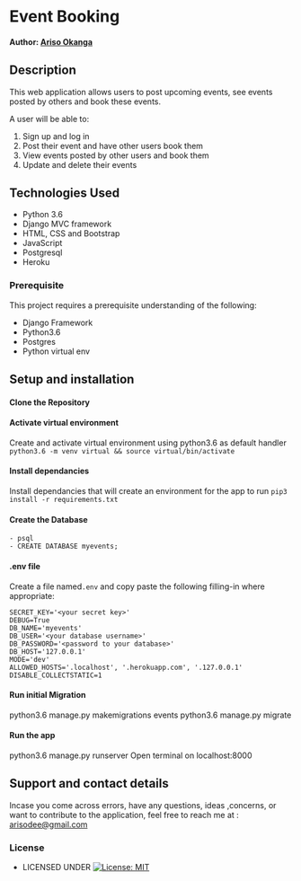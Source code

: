 # Event Booking

#### Author: [Ariso Okanga](https://github.com/Arisodee)

## Description
This web application allows users to post upcoming events, see events posted by others and book these events.

A user will be able to:

1. Sign up and log in
2. Post their event and have other users book them
3. View events posted by other users and book them
4. Update and delete their events


## Technologies Used
- Python 3.6
- Django MVC framework
- HTML, CSS and Bootstrap
- JavaScript
- Postgresql
- Heroku

### Prerequisite
This project requires a prerequisite understanding of the following:
- Django Framework
- Python3.6
- Postgres
- Python virtual env

## Setup and installation

#### Clone the Repository
####  Activate virtual environment
Create and activate virtual environment using python3.6 as default handler
    `python3.6 -m venv virtual && source virtual/bin/activate`
####  Install dependancies
Install dependancies that will create an environment for the app to run `pip3 install -r requirements.txt`
####  Create the Database
    - psql
    - CREATE DATABASE myevents;
####  .env file
Create a file named`.env`  and copy paste the following filling-in where appropriate:
```
SECRET_KEY='<your secret key>'
DEBUG=True
DB_NAME='myevents'
DB_USER='<your database username>'
DB_PASSWORD='<password to your database>'
DB_HOST='127.0.0.1'
MODE='dev'
ALLOWED_HOSTS='.localhost', '.herokuapp.com', '.127.0.0.1'
DISABLE_COLLECTSTATIC=1
```
#### Run initial Migration
python3.6 manage.py makemigrations events
python3.6 manage.py migrate

#### Run the app
python3.6 manage.py runserver
Open terminal on localhost:8000


## Support and contact details
Incase you come across errors, have any questions, ideas ,concerns, or want to contribute to the application, feel free to reach me at : arisodee@gmail.com

### License

* LICENSED UNDER  [![License: MIT](https://img.shields.io/badge/License-MIT-yellow.svg)](license/MIT)
